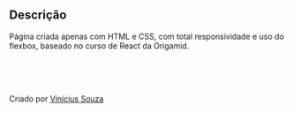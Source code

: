 <div align='center'>

</div>

</br>

<h2>Descrição</h2>
<p>Página criada apenas com HTML e CSS, com total responsividade e uso do flexbox, baseado no curso de React da Origamid.</p>


</br>

<br>


<br>

Criado por <a href="https://github.com/vinifsouza-s" target="_blank">Vinícius Souza</a></p>
